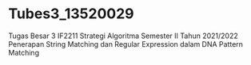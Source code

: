 # Tubes3_13520029
Tugas Besar 3 IF2211 Strategi Algoritma Semester II Tahun 2021/2022 Penerapan String Matching dan Regular Expression dalam DNA Pattern Matching
